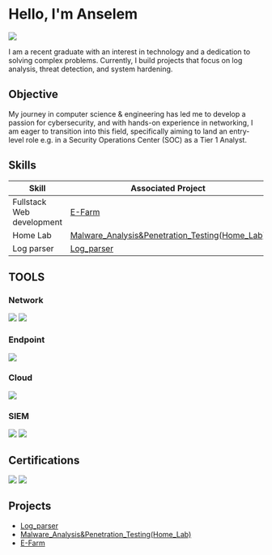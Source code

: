 # Hello, I'm Anselem
<a href="https://linkedin.com/in/anselem-ezechukwu"><img src="https://img.shields.io/badge/-LinkedIn-0072b1?&style=for-the-badge&logo=linkedin&logoColor=white" /></a>


I am a recent graduate with an interest in technology and a dedication to solving complex problems. Currently, I build projects that focus on log analysis, threat detection, and system hardening.

## Objective

My journey in computer science & engineering has led me to develop a passion for cybersecurity, and with hands-on experience in networking, I am eager to transition into this field, specifically aiming to land an entry-level role e.g. in a Security Operations Center (SOC) as a Tier 1 Analyst.

## Skills

| Skill                                         | Associated Project         |
|-----------------------------------------------|----------------------------|
| Fullstack Web development          | <a href="https://github.com/anselem7/E-Farm">E-Farm</a>|
| Home Lab          | <a href="https://github.com/anselem7/Malware-Analysis-Penetration-Testing-Home-Lab">Malware_Analysis&Penetration_Testing(Home_Lab)</a>|
| Log parser          | <a href="https://github.com/anselem7/Log_parser">Log_parser</a>|



## TOOLS


### Network
<div>
    <img src="https://img.shields.io/badge/-Wireshark-1679A7?&style=for-the-badge&logo=Wireshark&logoColor=white" />
    <img src="https://img.shields.io/badge/-Cisco%20Packet%20Tracer-1BA0D7?&style=for-the-badge&logo=cisco&logoColor=white" />


</div>

### Endpoint
<div>
    <img src="https://img.shields.io/badge/-Microsoft_Defender_for_Endpoint-00A4EF?&style=for-the-badge&logo=Microsoft&logoColor=white" />

### Cloud
<div>
    <img src="https://img.shields.io/badge/-SQL-336791?&style=for-the-badge&logo=postgresql&logoColor=white" />

</div>

### SIEM
<div>
    <img src="https://img.shields.io/badge/-Microsoft_Sentinel-0078D4?&style=for-the-badge&logo=Microsoft&logoColor=white" />
    <img src="https://img.shields.io/badge/-Splunk-000000?&style=for-the-badge&logo=Splunk&logoColor=white" />

</div>

## Certifications
<div>
<img src="https://img.shields.io/badge/-CCNA%3A%20Enterprise%20Networking%2C%20Security%20and%20Automation-1BA0D7?&style=for-the-badge&logo=cisco&logoColor=white" />
<img src="https://img.shields.io/badge/-CCNA%3A%20Switching%2C%20Routing%20%26%20Wireless%20Essentials-1BA0D7?&style=for-the-badge&logo=cisco&logoColor=white" />
</div>

## Projects
- <a href="https://github.com/anselem7/Log_parser">Log_parser</a>
- <a href="https://github.com/anselem7/Malware-Analysis-Penetration-Testing-Home-Lab">Malware_Analysis&Penetration_Testing(Home_Lab)</a>
-  <a href="https://github.com/anselem7/E-Farm">E-Farm</a>
